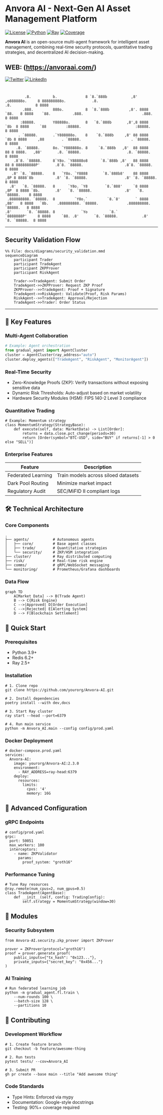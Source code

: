 # Anvora AI - Next-Gen AI Asset Management Platform

[![License](https://img.shields.io/badge/License-Apache_2.0-blue.svg)](https://opensource.org/licenses/Apache-2.0)
[![Python](https://img.shields.io/badge/Python-3.9%2B-blue)](https://www.python.org/)
[![Ray](https://img.shields.io/badge/Ray-2.5.1%2B-orange)](https://www.ray.io/)
[![Coverage](https://img.shields.io/badge/Coverage-92%25-green)](https://github.com/yourorg/gradual-agent/actions)

**Anvora AI** is an open-source multi-agent framework for intelligent asset management, combining real-time security protocols, quantitative trading strategies, and decentralized AI decision-making.

## WEB: (https://anvoraai.com/)
[![Twitter](https://img.shields.io/badge/Twitter-%231DA1F2.svg?style=for-the-badge&logo=Twitter&logoColor=white)](https://twitter.com/AnvoraAI)
[![LinkedIn](https://img.shields.io/badge/LinkedIn-%230077B5.svg?style=for-the-badge&logo=LinkedIn&logoColor=white)](https://www.linkedin.com/in/alexprokofiev/)

```

                                                                                                                                                            
         .8.          b.             8 `8.`888b           ,8'  ,o888888o.     8 888888888o.            .8.                             .8.           8 8888 
        .888.         888o.          8  `8.`888b         ,8'. 8888     `88.   8 8888    `88.          .888.                           .888.          8 8888 
       :88888.        Y88888o.       8   `8.`888b       ,8',8 8888       `8b  8 8888     `88         :88888.                         :88888.         8 8888 
      . `88888.       .`Y888888o.    8    `8.`888b     ,8' 88 8888        `8b 8 8888     ,88        . `88888.                       . `88888.        8 8888 
     .8. `88888.      8o. `Y888888o. 8     `8.`888b   ,8'  88 8888         88 8 8888.   ,88'       .8. `88888.                     .8. `88888.       8 8888 
    .8`8. `88888.     8`Y8o. `Y88888o8      `8.`888b ,8'   88 8888         88 8 888888888P'       .8`8. `88888.                   .8`8. `88888.      8 8888 
   .8' `8. `88888.    8   `Y8o. `Y8888       `8.`888b8'    88 8888        ,8P 8 8888`8b          .8' `8. `88888.                 .8' `8. `88888.     8 8888 
  .8'   `8. `88888.   8      `Y8o. `Y8        `8.`888'     `8 8888       ,8P  8 8888 `8b.       .8'   `8. `88888.               .8'   `8. `88888.    8 8888 
 .888888888. `88888.  8         `Y8o.`         `8.`8'       ` 8888     ,88'   8 8888   `8b.    .888888888. `88888.             .888888888. `88888.   8 8888 
.8'       `8. `88888. 8            `Yo          `8.`           `8888888P'     8 8888     `88. .8'       `8. `88888.           .8'       `8. `88888.  8 8888 

```


                                                                                                                     


---


## Security Validation Flow
```mermaid
%% File: docs/diagrams/security_validation.mmd
sequenceDiagram
    participant Trader
    participant TradeAgent
    participant ZKPProver
    participant RiskAgent
    
    Trader->>TradeAgent: Submit Order
    TradeAgent->>ZKPProver: Request ZKP Proof
    ZKPProver-->>TradeAgent: Proof + Signature
    TradeAgent->>RiskAgent: Validate(Proof, Risk Params)
    RiskAgent-->>TradeAgent: Approval/Rejection
    TradeAgent->>Trader: Order Status

```


---

## 🌟 Key Features

### **Multi-Agent Collaboration**
```python
# Example: Agent orchestration
from gradual_agent import AgentCluster
cluster = AgentCluster(ray_address="auto")
cluster.deploy_agents(["TradeAgent", "RiskAgent", "MonitorAgent"])
```

### Real-Time Security
- Zero-Knowledge Proofs (ZKP): Verify transactions without exposing sensitive data
- Dynamic Risk Thresholds: Auto-adjust based on market volatility
- Hardware Security Modules (HSM): FIPS 140-2 Level 3 compliance

### Quantitative Trading
```
# Example: Momentum strategy
class MomentumStrategy(StrategyBase):
    def execute(self, data: MarketData) -> List[Order]:
        returns = data.close.pct_change(periods=30)
        return [Order(symbol="BTC-USD", side="BUY" if returns[-1] > 0 else "SELL")]
```

### Enterprise Features

|  Feature  |  Description  |
|---------|---------|
|  Federated Learning  |  Train models across siloed datasets  |
|  Dark Pool Routing  |  Minimize market impact  |
| Regulatory Audit  |  SEC/MiFID II compliant logs  |

## 🛠 Technical Architecture

### Core Components
```
.
├── agents/           # Autonomous agents
│   ├── core/         # Base agent classes
│   ├── trade/        # Quantitative strategies
│   └── security/     # ZKP/HSM integration
├── cluster/          # Ray distributed computing
├── risk/             # Real-time risk engine
├── comms/            # gRPC/WebSocket messaging
└── monitoring/       # Prometheus/Grafana dashboards
```
### Data Flow
```mermaid
graph TD
    A[Market Data] --> B(Trade Agent)
    B --> C{Risk Engine}
    C -->|Approved| D[Order Execution]
    C -->|Rejected| E[Alerting System]
    D --> F[Blockchain Settlement]
```

## 🚀 Quick Start

### Prerequisites
- Python 3.9+
- Redis 6.2+
- Ray 2.5+

### Installation
```
# 1. Clone repo
git clone https://github.com/yourorg/Anvora-AI.git

# 2. Install dependencies
poetry install --with dev,docs

# 3. Start Ray cluster
ray start --head --port=6379

# 4. Run main service
python -m Anvora_AI.main --config config/prod.yaml
```

### Docker Deployment
```
# docker-compose.prod.yaml
services:
  Anvora-AI:
    image: yourorg/Anvora-AI:2.3.0
    environment:
      - RAY_ADDRESS=ray-head:6379
    deploy:
      resources:
        limits:
          cpus: '4'
          memory: 16G
```

## 🔧 Advanced Configuration
### gRPC Endpoints
```
# config/prod.yaml
grpc:
  port: 50051
  max_workers: 100
  interceptors:
    - name: ZKPValidator
      params:
        proof_system: "groth16"
```

### Performance Tuning
```
# Tune Ray resources
@ray.remote(num_cpus=2, num_gpus=0.5)
class TradeAgent(AgentBase):
    def __init__(self, config: TradingConfig):
        self.strategy = MomentumStrategy(window=30)
```

## 🧩 Modules
### Security Subsystem
```
from Anvora-AI.security.zkp_prover import ZKProver

prover = ZKProver(protocol="groth16")
proof = prover.generate_proof(
    public_inputs={"tx_hash": "0x123..."},
    private_inputs={"secret_key": "0x456..."}
)
```

### AI Training
```
# Run federated learning job
python -m gradual_agent.fl.train \
    --num-rounds 100 \
    --batch-size 128 \
    --partitions 10
```

## 🤝 Contributing
### Development Workflow
```
# 1. Create feature branch
git checkout -b feature/awesome-thing

# 2. Run tests
pytest tests/ --cov=Anvora_AI

# 3. Submit PR
gh pr create --base main --title "Add awesome thing"
```

### Code Standards
- Type Hints: Enforced via mypy
- Documentation: Google-style docstrings
- Testing: 90%+ coverage required

